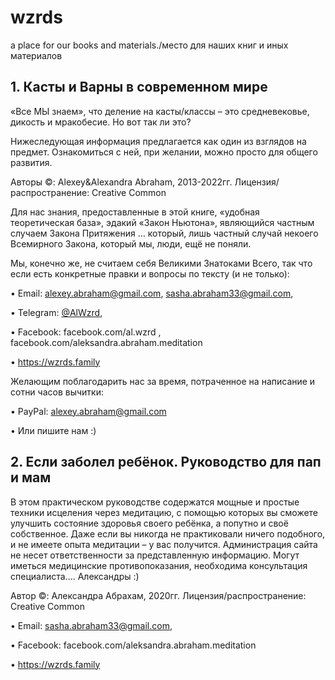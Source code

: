 # wzrds
a place for our books and materials./место для наших книг и иных материалов

## 1. Касты и Варны в современном мире
«Все МЫ знаем», что деление на касты/классы – это средневековье, дикость и мракобесие. Но вот так ли это? 

Нижеследующая информация предлагается как один из взглядов на предмет. Ознакомиться с ней, при желании, можно просто для общего развития.  

Авторы ©: Alexey&Alexandra Abraham, 2013-2022гг. 
Лицензия/распространение: Creative Common

Для нас знания, предоставленные в этой книге, «удобная теоретическая база», эдакий «Закон Ньютона», являющийся частным случаем Закона Притяжения … который, лишь частный случай некоего Всемирного Закона, который мы, люди, ещё не поняли.

Мы, конечно же, не считаем себя Великими Знатоками Всего, так что если есть конкретные правки и вопросы по тексту (и не только): 

•	Email: 	alexey.abraham@gmail.com, sasha.abraham33@gmail.com,

•	Telegram:  	[@AlWzrd](https://t.me/ALWzrd),

•	Facebook: 	facebook.com/al.wzrd , facebook.com/aleksandra.abraham.meditation

•	https://wzrds.family


Желающим поблагодарить нас за время, потраченное на написание и сотни часов вычитки:

•	PayPal:	alexey.abraham@gmail.com

•	Или пишите нам :)


## 2. Если заболел ребёнок. Руководство для пап и мам

В этом практическом руководстве содержатся мощные и простые
техники исцеления через медитацию, с помощью которых вы сможете
улучшить состояние здоровья своего ребёнка, а попутно и своё
собственное. Даже если вы никогда не практиковали ничего
подобного, и не имеете опыта медитации – у вас получится.
Администрация сайта не несет ответственности за представленную информацию. 
Могут иметься медицинские противопоказания, необходима консультация специалиста.... Александры :)



Автор ©: Александра Абрахам, 2020гг. 
Лицензия/распространение: Creative Common

•	Email: 	sasha.abraham33@gmail.com,

•	Facebook: 	facebook.com/aleksandra.abraham.meditation

•	https://wzrds.family




